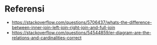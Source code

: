 # Referensi
- https://stackoverflow.com/questions/5706437/whats-the-difference-between-inner-join-left-join-right-join-and-full-join
- https://stackoverflow.com/questions/54544859/er-diagram-are-the-relations-and-cardinalities-correct
